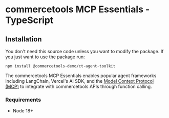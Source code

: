 # commercetools MCP Essentials - TypeScript

## Installation

You don't need this source code unless you want to modify the package. If you just
want to use the package run:

```
npm install @commercetools-demo/ct-agent-toolkit
```

The commercetools MCP Essentials enables popular agent frameworks including LangChain, Vercel's AI SDK, and the [Model Context Protocol (MCP)](https://modelcontextprotocol.com/) to integrate with commercetools APIs through function calling.

### Requirements

- Node 18+
